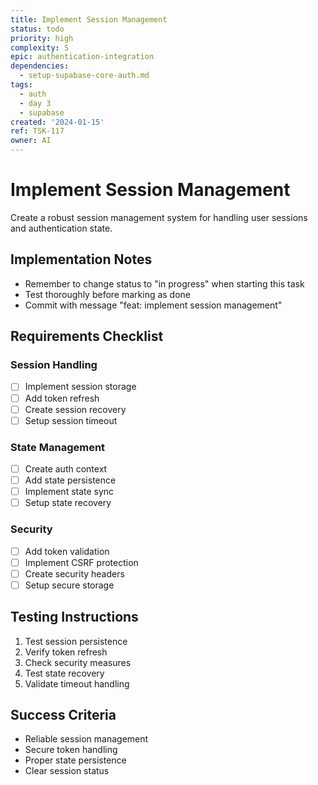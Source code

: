 ```yaml
---
title: Implement Session Management
status: todo
priority: high
complexity: S
epic: authentication-integration
dependencies:
  - setup-supabase-core-auth.md
tags:
  - auth
  - day 3
  - supabase
created: '2024-01-15'
ref: TSK-117
owner: AI
---
```


# Implement Session Management

Create a robust session management system for handling user sessions and authentication state.

## Implementation Notes

- Remember to change status to "in progress" when starting this task
- Test thoroughly before marking as done
- Commit with message "feat: implement session management"

## Requirements Checklist

### Session Handling

- [ ] Implement session storage
- [ ] Add token refresh
- [ ] Create session recovery
- [ ] Setup session timeout

### State Management

- [ ] Create auth context
- [ ] Add state persistence
- [ ] Implement state sync
- [ ] Setup state recovery

### Security

- [ ] Add token validation
- [ ] Implement CSRF protection
- [ ] Create security headers
- [ ] Setup secure storage

## Testing Instructions

1. Test session persistence
2. Verify token refresh
3. Check security measures
4. Test state recovery
5. Validate timeout handling

## Success Criteria

- Reliable session management
- Secure token handling
- Proper state persistence
- Clear session status
